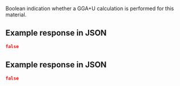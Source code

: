 Boolean indication whether a GGA+U calculation is performed for this material.







## Example response in JSON

```json
false
```

## Example response in JSON

```json
false
```

